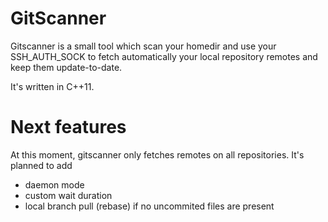 # GitScanner

Gitscanner is a small tool which scan your homedir and use your SSH_AUTH_SOCK to fetch
automatically your local repository remotes and keep them update-to-date.

It's written in C++11.

# Next features

At this moment, gitscanner only fetches remotes on all repositories. It's planned to add

* daemon mode
* custom wait duration
* local branch pull (rebase) if no uncommited files are present